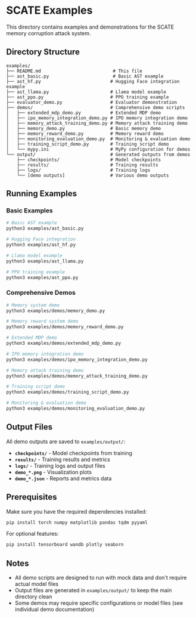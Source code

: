 # SCATE Examples

This directory contains examples and demonstrations for the SCATE memory corruption attack system.

## Directory Structure

```
examples/
├── README.md                           # This file
├── ast_basic.py                        # Basic AST example
├── ast_hf.py                          # Hugging Face integration example
├── ast_llama.py                       # Llama model example
├── ast_ppo.py                         # PPO training example
├── evaluator_demo.py                  # Evaluator demonstration
├── demos/                             # Comprehensive demo scripts
│   ├── extended_mdp_demo.py           # Extended MDP demo
│   ├── ipo_memory_integration_demo.py # IPO memory integration demo
│   ├── memory_attack_training_demo.py # Memory attack training demo
│   ├── memory_demo.py                 # Basic memory demo
│   ├── memory_reward_demo.py          # Memory reward demo
│   ├── monitoring_evaluation_demo.py  # Monitoring & evaluation demo
│   ├── training_script_demo.py        # Training script demo
│   └── mypy.ini                       # MyPy configuration for demos
└── output/                            # Generated outputs from demos
    ├── checkpoints/                   # Model checkpoints
    ├── results/                       # Training results
    ├── logs/                          # Training logs
    └── [demo outputs]                 # Various demo outputs
```

## Running Examples

### Basic Examples

```bash
# Basic AST example
python3 examples/ast_basic.py

# Hugging Face integration
python3 examples/ast_hf.py

# Llama model example
python3 examples/ast_llama.py

# PPO training example
python3 examples/ast_ppo.py
```

### Comprehensive Demos

```bash
# Memory system demo
python3 examples/demos/memory_demo.py

# Memory reward system demo
python3 examples/demos/memory_reward_demo.py

# Extended MDP demo
python3 examples/demos/extended_mdp_demo.py

# IPO memory integration demo
python3 examples/demos/ipo_memory_integration_demo.py

# Memory attack training demo
python3 examples/demos/memory_attack_training_demo.py

# Training script demo
python3 examples/demos/training_script_demo.py

# Monitoring & evaluation demo
python3 examples/demos/monitoring_evaluation_demo.py
```

## Output Files

All demo outputs are saved to `examples/output/`:

- **`checkpoints/`** - Model checkpoints from training
- **`results/`** - Training results and metrics
- **`logs/`** - Training logs and output files
- **`demo_*.png`** - Visualization plots
- **`demo_*.json`** - Reports and metrics data

## Prerequisites

Make sure you have the required dependencies installed:

```bash
pip install torch numpy matplotlib pandas tqdm pyyaml
```

For optional features:
```bash
pip install tensorboard wandb plotly seaborn
```

## Notes

- All demo scripts are designed to run with mock data and don't require actual model files
- Output files are generated in `examples/output/` to keep the main directory clean
- Some demos may require specific configurations or model files (see individual demo documentation)
